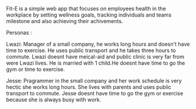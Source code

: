 Fit-E is a simple web app that focuses on employees health in the workplace by setting wellness goals, tracking individuals and teams milestone and also achieving their achivements.


Personas :

Lwazi: Manager of a small company, he works long hours and doesn't have time to exercise. He uses public transport and he takes three hours to commute. Lwazi doesnt have meical-aid and public clinic is very far from were Lwazi lives. He is married with 1 child.He doesnt have time to go the gym or time to exercise. 

Jesse: Pragrammer in the small company and her work schedule is very hectic she works long hours. She lives with parents and uses public transport to commute. Jesse doesnt have time to go the gym or exercise because she is always busy with work.  

